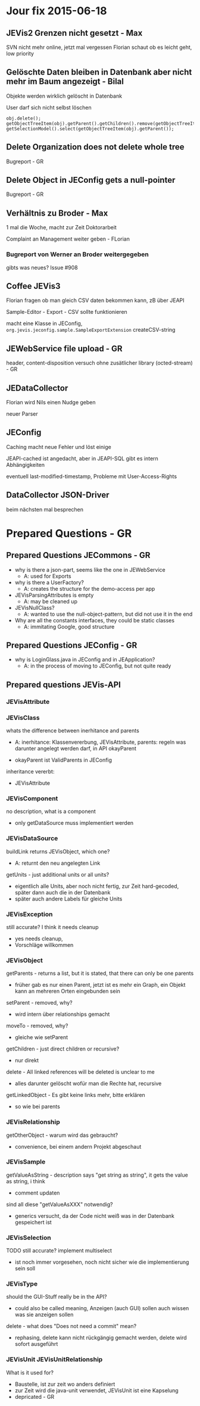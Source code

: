 # Jour fix 2015-06-18

## JEVis2 Grenzen nicht gesetzt - Max
SVN nicht mehr online, jetzt mal vergessen
Florian schaut ob es leicht geht, low priority

## Gelöschte Daten bleiben in Datenbank aber nicht mehr im Baum angezeigt - Bilal
Objekte werden wirklich gelöscht in Datenbank

User darf sich nicht selbst löschen

```
obj.delete();
getObjectTreeItem(obj).getParent().getChildren().remove(getObjectTreeItem(obj));
getSelectionModel().select(getObjectTreeItem(obj).getParent());
```

## Delete Organization does not delete whole tree
Bugreport - GR

## Delete Object in JEConfig gets a null-pointer
Bugreport - GR

## Verhältnis zu Broder - Max
1 mal die Woche, macht zur Zeit Doktorarbeit

Complaint an Management weiter geben - FLorian

### Bugreport von Werner an Broder weitergegeben
gibts was neues?
Issue #908

## Coffee JEVis3
Florian fragen ob man gleich CSV daten bekommen kann, zB über JEAPI

Sample-Editor - Export - CSV
sollte funktionieren

macht eine Klasse in JEConfig, `org.jevis.jeconfig.sample.SampleExportExtension`
createCSV-string

## JEWebService file upload - GR
header, content-disposition
versuch ohne zusätlicher library (octed-stream) - GR


## JEDataCollector
Florian wird Nils einen Nudge geben

neuer Parser 

## JEConfig
Caching macht neue Fehler und löst einige

JEAPI-cached ist angedacht, aber in JEAPI-SQL gibt es intern Abhängigkeiten

eventuell last-modified-timestamp, 
Probleme mit User-Access-Rights

## DataCollector JSON-Driver
beim nächsten mal besprechen

# Prepared Questions - GR
## Prepared Questions JECommons - GR
- why is there a json-part, seems like the one in JEWebService
  - A: used for Exports
- why is there a UserFactory?
  - A: creates the structure for the demo-access per app
- JEVisParsingAttributes is empty
  - A: may be cleaned up
- JEVisNullClass?
  - A: wanted to use the null-object-pattern, but did not use it in the end
- Why are all the constants interfaces, they could be static classes
  - A: immitating Google, good structure

## Prepared Questions JEConfig - GR
- why is LoginGlass.java in JEConfig and in JEApplication?
  - A: in the process of moving to JEConfig, but not quite ready

## Prepared questions JEVis-API

### JEVisAttribute
### JEVisClass
whats the difference between inerhitance and parents
- A: inerhitance: Klassenvererbung, JEVisAttribute, parents: regeln was darunter angelegt werden darf, in API okayParent

- okayParent ist ValidParents in JEConfig

inheritance vererbt:
- JEVisAttribute

### JEVisComponent
no description, what is a component
- only getDataSource muss implementiert werden

### JEVisDataSource
buildLink returns JEVisObject, which one?
- A: returnt den neu angelegten Link

getUnits - just additional units or all units?
- eigentlich alle Units, aber noch nicht fertig, zur Zeit hard-gecoded, später dann auch die in der Datenbank
- später auch andere Labels für gleiche Units

### JEVisException
still accurate? I think it needs cleanup
- yes needs cleanup,
- Vorschläge willkommen

### JEVisObject
getParents - returns a list, but it is stated, that there can only be one parents
- früher gab es nur einen Parent, jetzt ist es mehr ein Graph, ein Objekt kann an mehreren Orten eingebunden sein

setParent - removed, why?
- wird intern über relationships gemacht

moveTo - removed, why?
- gleiche wie setParent

getChildren - just direct children or recursive?
- nur direkt

delete - All linked references will be deleted is unclear to me
- alles darunter gelöscht wofür man die Rechte hat, recursive

getLinkedObject - Es gibt keine links mehr, bitte erklären
- so wie bei parents


### JEVisRelationship
getOtherObject - warum wird das gebraucht?
- convenience, bei einem andern Projekt abgeschaut

### JEVisSample
getValueAsString - description says "get string as string", it gets the value as string, i think
- comment updaten

sind all diese "getValueAsXXX" notwendig?
- generics versucht, da der Code nicht weiß was in der Datenbank gespeichert ist

### JEVisSelection
TODO still accurate? implement multiselect
- ist noch immer vorgesehen, noch nicht sicher wie die implementierung sein soll

### JEVisType
should the GUI-Stuff really be in the API?
- could also be called meaning, Anzeigen (auch GUI) sollen auch wissen was sie anzeigen sollen

delete - what does "Does not need a commit" mean?
- rephasing, delete kann nicht rückgängig gemacht werden, delete wird sofort ausgeführt


### JEVisUnit JEVisUnitRelationship
What is it used for?
- Baustelle, ist zur zeit wo anders definiert
- zur Zeit wird die java-unit verwendet, JEVisUnit ist eine Kapselung
- depricated - GR
